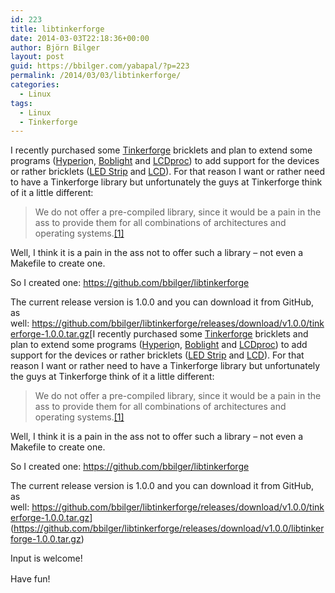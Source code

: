 ```yaml
---
id: 223
title: libtinkerforge
date: 2014-03-03T22:18:36+00:00
author: Björn Bilger
layout: post
guid: https://bbilger.com/yabapal/?p=223
permalink: /2014/03/03/libtinkerforge/
categories:
  - Linux
tags:
  - Linux
  - Tinkerforge
---
```

I recently purchased some [Tinkerforge](http://www.tinkerforge.com/) bricklets and plan to extend some programs ([Hyperio](https://github.com/tvdzwan/hyperion)n, [Boblight](http://code.google.com/p/boblight/) and [LCDproc](http://lcdproc.omnipotent.net/)) to add support for the devices or rather bricklets ([LED Strip](http://www.tinkerforge.com/en/doc/Hardware/Bricklets/LED_Strip.html) and [LCD](http://www.tinkerforge.com/en/doc/Hardware/Bricklets/LCD_20x4.html)). For that reason I want or rather need to have a Tinkerforge library but unfortunately the guys at Tinkerforge think of it a little different:

> We do not offer a pre-compiled library, since it would be a pain in the ass to provide them for all combinations of architectures and operating systems.<a href="http://www.tinkerforge.com/en/doc/Software/API_Bindings_C.html" target="_blank">[1]</a>

Well, I think it is a pain in the ass not to offer such a library &#8211; not even a Makefile to create one.

So I created one: <https://github.com/bbilger/libtinkerforge>

The current release version is 1.0.0 and you can download it from GitHub, as well: <https://github.com/bbilger/libtinkerforge/releases/download/v1.0.0/tinkerforge-1.0.0.tar.gz>[I recently purchased some [Tinkerforge](http://www.tinkerforge.com/) bricklets and plan to extend some programs ([Hyperio](https://github.com/tvdzwan/hyperion)n, [Boblight](http://code.google.com/p/boblight/) and [LCDproc](http://lcdproc.omnipotent.net/)) to add support for the devices or rather bricklets ([LED Strip](http://www.tinkerforge.com/en/doc/Hardware/Bricklets/LED_Strip.html) and [LCD](http://www.tinkerforge.com/en/doc/Hardware/Bricklets/LCD_20x4.html)). For that reason I want or rather need to have a Tinkerforge library but unfortunately the guys at Tinkerforge think of it a little different:

> We do not offer a pre-compiled library, since it would be a pain in the ass to provide them for all combinations of architectures and operating systems.<a href="http://www.tinkerforge.com/en/doc/Software/API_Bindings_C.html" target="_blank">[1]</a>

Well, I think it is a pain in the ass not to offer such a library &#8211; not even a Makefile to create one.

So I created one: <https://github.com/bbilger/libtinkerforge>

The current release version is 1.0.0 and you can download it from GitHub, as well: <https://github.com/bbilger/libtinkerforge/releases/download/v1.0.0/tinkerforge-1.0.0.tar.gz>](https://github.com/bbilger/libtinkerforge/releases/download/v1.0.0/libtinkerforge-1.0.0.tar.gz) 

Input is welcome!

<span style="line-height: 1.5em;">Have fun!</span>
